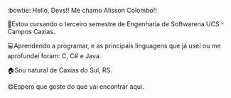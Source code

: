 :bowtie: Hello, Devs!!
Me chamo Alisson Colombo!!

📖Estou cursando o terceiro semestre de Engenharia de Softwarena UCS - Campos Caxias.

:computer:Aprendendo a programar, e as principais linguagens que já usei ou me aprofundei foram: C, C# e Java.

🏠Sou natural de Caxias do Sul, RS.

😄Espero que goste do que vai encontrar aqui.
